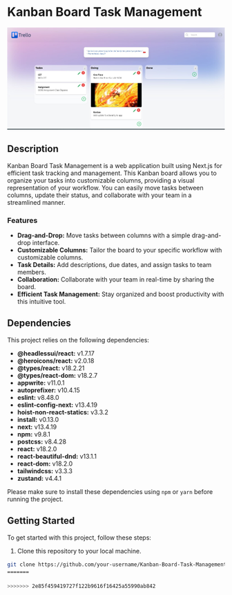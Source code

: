 
# Kanban Board Task Management

![Kanban Board](./public/assets/Kanban.JPG)

## Description

Kanban Board Task Management is a web application built using Next.js for efficient task tracking and management. This Kanban board allows you to organize your tasks into customizable columns, providing a visual representation of your workflow. You can easily move tasks between columns, update their status, and collaborate with your team in a streamlined manner.

### Features

- **Drag-and-Drop:** Move tasks between columns with a simple drag-and-drop interface.
- **Customizable Columns:** Tailor the board to your specific workflow with customizable columns.
- **Task Details:** Add descriptions, due dates, and assign tasks to team members.
- **Collaboration:** Collaborate with your team in real-time by sharing the board.
- **Efficient Task Management:** Stay organized and boost productivity with this intuitive tool.

## Dependencies

This project relies on the following dependencies:

- **@headlessui/react:** v1.7.17
- **@heroicons/react:** v2.0.18
- **@types/react:** v18.2.21
- **@types/react-dom:** v18.2.7
- **appwrite:** v11.0.1
- **autoprefixer:** v10.4.15
- **eslint:** v8.48.0
- **eslint-config-next:** v13.4.19
- **hoist-non-react-statics:** v3.3.2
- **install:** v0.13.0
- **next:** v13.4.19
- **npm:** v9.8.1
- **postcss:** v8.4.28
- **react:** v18.2.0
- **react-beautiful-dnd:** v13.1.1
- **react-dom:** v18.2.0
- **tailwindcss:** v3.3.3
- **zustand:** v4.4.1

Please make sure to install these dependencies using `npm` or `yarn` before running the project.

## Getting Started

To get started with this project, follow these steps:

1. Clone this repository to your local machine.

```bash
git clone https://github.com/your-username/Kanban-Board-Task-Management.git
=======

>>>>>>> 2e85f459419727f122b9616f16425a55990ab842
